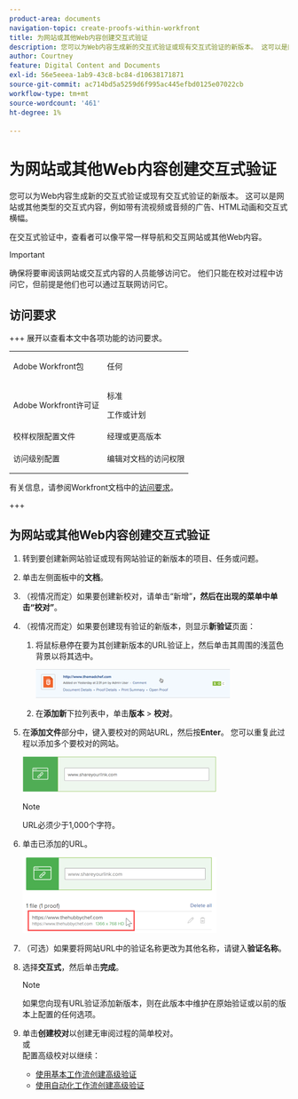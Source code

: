 ```yaml
---
product-area: documents
navigation-topic: create-proofs-within-workfront
title: 为网站或其他Web内容创建交互式验证
description: 您可以为Web内容生成新的交互式验证或现有交互式验证的新版本。 这可以是网站或其他类型的交互式内容，例如带有流视频或音频的广告、HTML动画和交互式横幅。
author: Courtney
feature: Digital Content and Documents
exl-id: 56e5eeea-1ab9-43c8-bc84-d10638171871
source-git-commit: ac714bd5a5259d6f995ac445efbd0125e07022cb
workflow-type: tm+mt
source-wordcount: '461'
ht-degree: 1%

---
```


# 为网站或其他Web内容创建交互式验证

您可以为Web内容生成新的交互式验证或现有交互式验证的新版本。 这可以是网站或其他类型的交互式内容，例如带有流视频或音频的广告、HTML动画和交互式横幅。

在交互式验证中，查看者可以像平常一样导航和交互网站或其他Web内容。

>[!IMPORTANT]
>
>确保将要审阅该网站或交互式内容的人员能够访问它。 他们只能在校对过程中访问它，但前提是他们也可以通过互联网访问它。

## 访问要求

+++ 展开以查看本文中各项功能的访问要求。

<table style="table-layout:auto"> 
 <col> 
 <col> 
 <tbody> 
  <tr> 
   <td role="rowheader">Adobe Workfront包</td> 
   <td> <p>任何</p> </td> 
  </tr> 
  <tr> 
   <td role="rowheader">Adobe Workfront许可证</td> 
   <td> 
   <p>标准</p>
   <p>工作或计划</p></td> 
  </tr> 
  <tr> 
   <td role="rowheader">校样权限配置文件 </td> 
   <td>经理或更高版本</td> 
  </tr> 
  <tr> 
   <td role="rowheader">访问级别配置</td> 
   <td> <p>编辑对文档的访问权限</p> </td> 
  </tr> 
 </tbody> 
</table>

有关信息，请参阅Workfront文档中的[访问要求](/help/quicksilver/administration-and-setup/add-users/access-levels-and-object-permissions/access-level-requirements-in-documentation.md)。

+++

## 为网站或其他Web内容创建交互式验证

1. 转到要创建新网站验证或现有网站验证的新版本的项目、任务或问题。
1. 单击左侧面板中的&#x200B;**文档**。
1. （视情况而定）如果要创建新校对，请单击“新增”****，然后在出现的菜单中单击“校对”****。

1. （视情况而定）如果要创建现有验证的新版本，则显示&#x200B;**新验证**&#x200B;页面：

   1. 将鼠标悬停在要为其创建新版本的URL验证上，然后单击其周围的浅蓝色背景以将其选中。

      ![Select_proof_by_selecting_light_blue_background.png](assets/select-proof-by-selecting-light-blue-background-350x52.png)


   1. 在&#x200B;**添加新**&#x200B;下拉列表中，单击&#x200B;**版本** > **校对**。

1. 在&#x200B;**添加文件**&#x200B;部分中，键入要校对的网站URL，然后按&#x200B;**Enter**。  您可以重复此过程以添加多个要校对的网站。

   ![proof_website.png](assets/proof-website-350x65.png)


   >[!NOTE]
   >
   > URL必须少于1,000个字符。

1. 单击已添加的URL。

   ![单击URL](assets/click-url-350x137.png)

1. （可选）如果要将网站URL中的验证名称更改为其他名称，请键入&#x200B;**验证名称**。
1. 选择&#x200B;**交互式**，然后单击&#x200B;**完成**。

   >[!NOTE]
   >
   >如果您向现有URL验证添加新版本，则在此版本中维护在原始验证或以前的版本上配置的任何选项。

1. 单击&#x200B;**创建校对**&#x200B;以创建无审阅过程的简单校对。\
   或\
   配置高级校对以继续：

   * [使用基本工作流创建高级验证](../../../review-and-approve-work/proofing/creating-proofs-within-workfront/configure-basic-proof-workflow.md)
   * [使用自动化工作流创建高级验证](../../../review-and-approve-work/proofing/creating-proofs-within-workfront/create-automated-proof-workflow.md)
